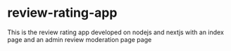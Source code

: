 # review-rating-app
 This is the review rating app developed on nodejs and nextjs with an index page and an admin review moderation page page

